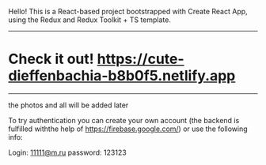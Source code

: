 Hello! This is a React-based project bootstrapped with Create React App, using the Redux and Redux Toolkit + TS template.

---
# Check it out! https://cute-dieffenbachia-b8b0f5.netlify.app
---

the photos and all will be added later

To try authentication you can create your own account (the backend is fulfilled withthe help of https://firebase.google.com/) or use the following info:

Login: 11111@m.ru
password: 123123
